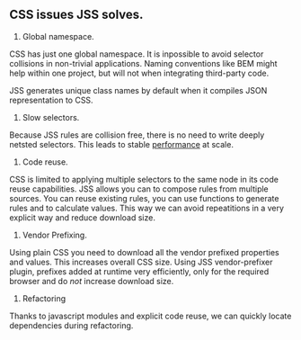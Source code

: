 ## CSS issues JSS solves.

1. Global namespace.

CSS has just one global namespace. It is inpossible to avoid selector collisions in non-trivial applications. Naming conventions like BEM might help within one project, but will not when integrating third-party code.

JSS generates unique class names by default when it compiles JSON representation to CSS.

1. Slow selectors.

Because JSS rules are collision free, there is no need to write deeply netsted selectors. This leads to stable [performance](./performance.md) at scale.

1. Code reuse.

CSS is limited to applying multiple selectors to the same node in its code reuse capabilities.
JSS allows you can to compose rules from multiple sources. You can reuse existing rules, you can use functions to generate rules and to calculate values. This way we can avoid repeatitions in a very explicit way and reduce download size.

1. Vendor Prefixing.

Using plain CSS you need to download all the vendor prefixed properties and values. This increases overall CSS size.
Using JSS vendor-prefixer plugin, prefixes added at runtime very efficiently, only for the required browser and do *not* increase download size.

1. Refactoring

Thanks to javascript modules and explicit code reuse, we can quickly locate dependencies during refactoring.
